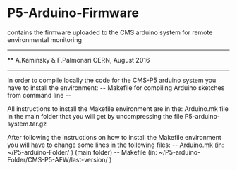# P5-Arduino-Firmware
contains the firmware uploaded to the CMS arduino system for remote environmental monitoring

**********************************************************************
** A.Kaminsky & F.Palmonari CERN, August 2016
**********************************************************************

In order to compile locally the code for the CMS-P5 arduino system you 
have to install the environment: 
-- Makefile for compiling Arduino sketches from command line --

All instructions to install the Makefile environment are in the: 
Arduino.mk file in the main folder that you will get by 
uncompressing the file P5-arduino-system.tar.gz

After following the instructions on how to install the Makefile environment
you will have to change some lines in the following files:
-- Arduino.mk (in: ~/P5-arduino-Folder/ )  (main folder)
-- Makefile (in: ~/P5-arduino-Folder/CMS-P5-AFW/last-version/ )
